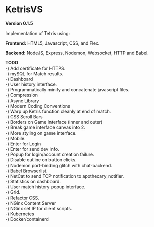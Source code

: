 # KetrisVS
**Version 0.1.5**

Implementation of Tetris using:

**Frontend:**  HTML5, Javascript, CSS, and Flex.

**Backend:** NodeJS, Express, Nodemon, Websocket, HTTP and Babel.


**TODO**  
-) Add certificate for HTTPS.  
-) mySQL for Match results.  
-) Dashboard  
-) User history interface.  
-) Programmatically minify and concatenate javascript files.  
-) Compression  
-) Async Library  
-) Modern Coding Conventions    
-) Warp up Ketris function cleanly at end of match.  
-) CSS Scroll Bars  
-) Borders on Game Interface (inner and outer)  
-) Break game interface canvas into 2.  
-) More styling on game interface.  
-) Mobile.  
-) Enter for Login    
-) Enter for send dev info.  
-) Popup for login/account creation failure.  
-) Disable outline on button clicks.  
-) Nodemon port-binding glitch with chat-backend.  
-) Babel Browserlist.  
-) NetCat to send TCP notification to apothecary_notifier.  
-) Statistics on dashboard.  
-) User match history popup interface.  
-) Grid.  
-) Refactor CSS.  
-) NGinx Content Server  
-) NGinx set IP for client scripts.  
-) Kubernetes  
-) Docker/containerd  

